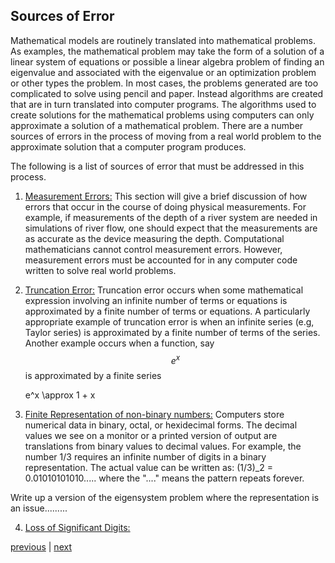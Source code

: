 ## Sources of Error

Mathematical models are routinely translated into mathematical problems. As examples, the mathematical problem may take the form
of a solution of a linear system of equations or possible a linear algebra problem of finding an eigenvalue and associated with
the eigenvalue or an optimization problem or other types the problem. In most cases, the problems generated are too complicated
to solve using pencil and paper. Instead algorithms are created that are in turn translated into computer programs. The algorithms
used to create solutions for the mathematical problems using computers can only approximate a solution of a mathematical problem.
There are a number sources of errors in the process of moving from a real world problem to the approximate solution that a
computer program produces.

The following is a list of sources of error that must be addressed in this process.

1. [Measurement Errors:](https://jvkoebbe.github.io/math4610/chapter02/measurementError) This section will give a brief discussion 
   of how errors that occur in the course of doing physical measurements. For example, if measurements of the depth of a river 
   system are needed in simulations of river flow, one should expect that the measurements are as accurate as the device measuring 
   the depth. Computational mathematicians cannot control measurement errors. However, measurement errors must be accounted for in 
   any computer code written to solve real world problems.
2. [Truncation Error:](https://jvkoebbe.git.io/math4610/truncationError) Truncation error occurs when some mathematical expression
   involving an infinite number of terms or equations is approximated by a finite number of terms or equations. A particularly
   appropriate example of truncation error is when an infinite series (e.g, Taylor series) is approximated by a finite number of
   terms of the series. Another example occurs when a function, say $$e^x$$ is approximated by a finite series
   
   e^x \approx 1 + x 
   
3. [Finite Representation of non-binary numbers:](https//jvkoebbe.git.io/math4610/numberRepresentation) Computers store numerical
data in binary, octal, or hexidecimal forms. The decimal values we see on a monitor or a printed version of output are
translations from binary values to decimal values. For example, the number 1/3 requires an infinite number of digits in a
binary representation. The actual value can be written as: (1/3)_2 = 0.01010101010..... where the "...." means the pattern
repeats forever.

Write up a version of the eigensystem problem where the representation is an issue.........

4. [Loss of Significant Digits:](https://jvkoebbe.git.io/math4610/floatingPointOps)

[previous](https://jvkoebbe.github.io/math4610/chapter01/intro) |
[next](https://jvkoebbe.github.io/math4610/chapter02/measurementError)
